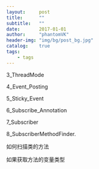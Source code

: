 ```yaml
---
layout:     post
title:      ""
subtitle:   ""
date:       2017-01-01
author:     "phantomVK"
header-img: "img/bg/post_bg.jpg"
catalog:    true
tags:
    - tags
---
```


3_ThreadMode

4_Event_Posting

5_Sticky_Event

6_Subscribe_Annotation

7_Subscriber

8_SubscriberMethodFinder.

如何扫描类的方法

如果获取方法的变量类型